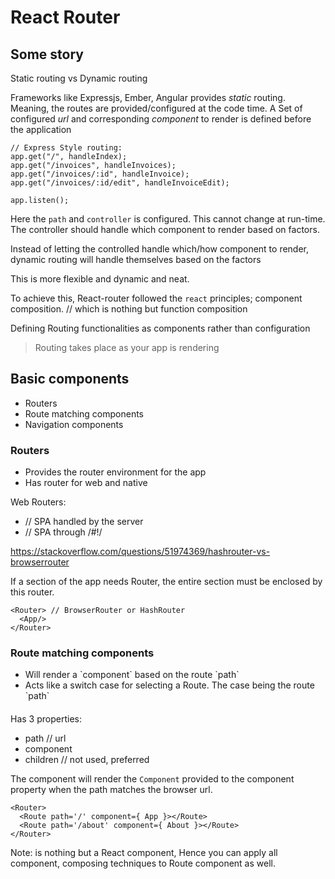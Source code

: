 # React Router

## Some story

Static routing vs Dynamic routing

Frameworks like Expressjs, Ember, Angular provides *static* routing.
Meaning, the routes are provided/configured at the code time.
A Set of configured *url* and corresponding *component* to render is
defined before the application

```
// Express Style routing:
app.get("/", handleIndex);
app.get("/invoices", handleInvoices);
app.get("/invoices/:id", handleInvoice);
app.get("/invoices/:id/edit", handleInvoiceEdit);

app.listen();

```
Here the `path` and `controller` is configured.
This cannot change at run-time.
The controller should handle which component to render based on factors.


Instead of letting the controlled handle which/how component to render,
dynamic routing will handle themselves based on the factors


This is more flexible and dynamic and neat.

To achieve this, React-router followed the `react` principles;
component composition. // which is nothing but function composition

Defining Routing functionalities as components rather than configuration


> Routing takes place as your app is rendering


## Basic components
- Routers
- Route matching components
- Navigation components

### Routers
  - Provides the router environment for the app
  - Has router for web and native

Web Routers:
  - <BrowserRouter> // SPA handled by the server
  - <HashRouter> // SPA through /#!/

https://stackoverflow.com/questions/51974369/hashrouter-vs-browserrouter

If a section of the app needs Router, the entire section must be enclosed by this
router.
```
<Router> // BrowserRouter or HashRouter
  <App/>
</Router>
```

### Route matching components
- <Route>
    Will render a `component` based on the route `path`
- <Switch>
    Acts like a switch case for selecting a Route.
    The case being the route `path`


#### <Route>
Has 3 properties:
- path // url
- component
- children // not used, preferred

The <Route> component will render the `Component` provided to the component property
when the path matches the browser url.

```
<Router>
  <Route path='/' component={ App }></Route>
  <Route path='/about' component={ About }></Route>
</Router>
```

Note: <Route> is nothing but a React component, Hence you can apply all component,
composing techniques to Route component as well.

